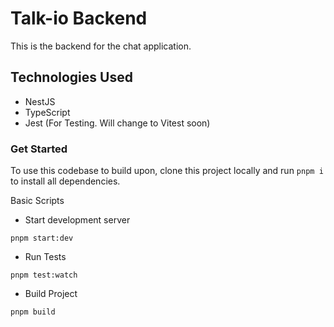 
# Talk-io Backend
This is the backend for the chat application.

## Technologies Used
- NestJS
- TypeScript
- Jest (For Testing. Will change to Vitest soon)

### Get Started
To use this codebase to build upon, clone this project locally and run `pnpm i` to install all dependencies.

Basic Scripts
- Start development server
<pre><code>pnpm start:dev</code></pre>

- Run Tests
<pre><code>pnpm test:watch</code></pre>

- Build Project
<pre><code>pnpm build</code></pre>